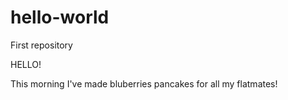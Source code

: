 # hello-world
First repository

HELLO!

This morning I've made bluberries pancakes for all my flatmates!
